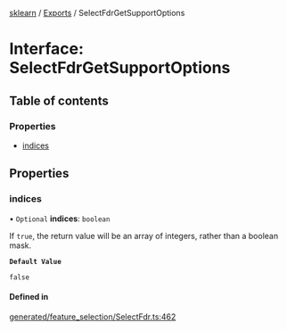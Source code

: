 [sklearn](../readme.md) / [Exports](../modules.md) / SelectFdrGetSupportOptions

# Interface: SelectFdrGetSupportOptions

## Table of contents

### Properties

- [indices](SelectFdrGetSupportOptions.md#indices)

## Properties

### indices

• `Optional` **indices**: `boolean`

If `true`, the return value will be an array of integers, rather than a boolean mask.

**`Default Value`**

`false`

#### Defined in

[generated/feature_selection/SelectFdr.ts:462](https://github.com/transitive-bullshit/scikit-learn-ts/blob/367336a/packages/sklearn/src/generated/feature_selection/SelectFdr.ts#L462)
